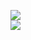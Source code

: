 [![](https://img.shields.io/badge/Made%20With-Github%20Spray-lightgrey.svg?style=for-the-badge&logo=github)](https://github.com/Annihil/github-spray#332)  
[![](https://i.imgur.com/2DrTn0Z.gif)](https://github.com/Annihil/github-spray)